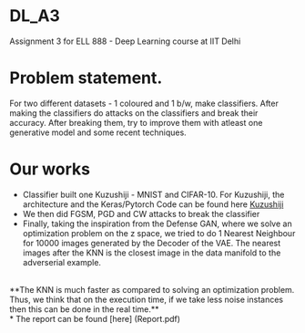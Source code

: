# DL_A3
Assignment 3 for ELL 888 - Deep Learning course at IIT Delhi

# Problem statement.
For two different datasets - 1 coloured and 1 b/w, make classifiers.
After making the classifiers do attacks on the classifiers and break their accuracy. 
After breaking them, try to improve them with atleast one generative model and some recent techniques.

# Our works
* Classifier built one Kuzushiji - MNIST and CIFAR-10. For Kuzushiji, the architecture and the Keras/Pytorch Code can be found here 
  [Kuzushiji](https://github.com/bhattg/KUZUSHIJI-)
* We then did FGSM, PGD and CW attacks to break the classifier
* Finally, taking the inspiration from the Defense GAN, where we solve an optimization problem on the z space,
we tried to do 1 Nearest Neighbour for 10000 images generated by the Decoder of the VAE. The nearest images after the
KNN is the closest image in the data manifold to the adverserial example.
<br/>
**The KNN is much faster as compared to solving an optimization problem. Thus, we think that on the execution time, 
if we take less noise instances then this can be done in the real time.**
<br/>
* The report can be found [here] (Report.pdf)
